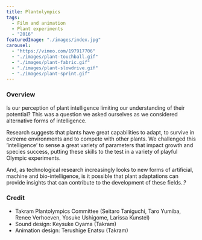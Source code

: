 ```yaml
---
title: Plantolympics
tags:
  - Film and animation
  - Plant experiments
  - "2016"
featuredImage: "./images/index.jpg"
carousel:
  - "https://vimeo.com/197917706"
  - "./images/plant-touchball.gif"
  - "./images/plant-fabric.gif"
  - "./images/plant-slowdrive.gif"
  - "./images/plant-sprint.gif"
---
```


### Overview

Is our perception of plant intelligence limiting our understanding of their potential? This was a question we asked ourselves as we considered alternative forms of intelligence.

Research suggests that plants have great capabilities to adapt, to survive in extreme environments and to compete with other plants. We challenged this ‘intelligence’ to sense a great variety of parameters that impact growth and species success, putting these skills to the test in a variety of playful Olympic experiments.

And, as technological research increasingly looks to new forms of artificial, machine and bio-intelligence, is it possible that plant adaptations can provide insights that can contribute to the development of these fields..?

### Credit

* Takram Plantolympics Committee (Seitaro Taniguchi, Taro Yumiba, Renee Verhoeven, Yosuke Ushigome, Larissa Kunstel)
* Sound design: Keysuke Oyama (Takram)
* Animation design: Terushige Enatsu (Takram)
